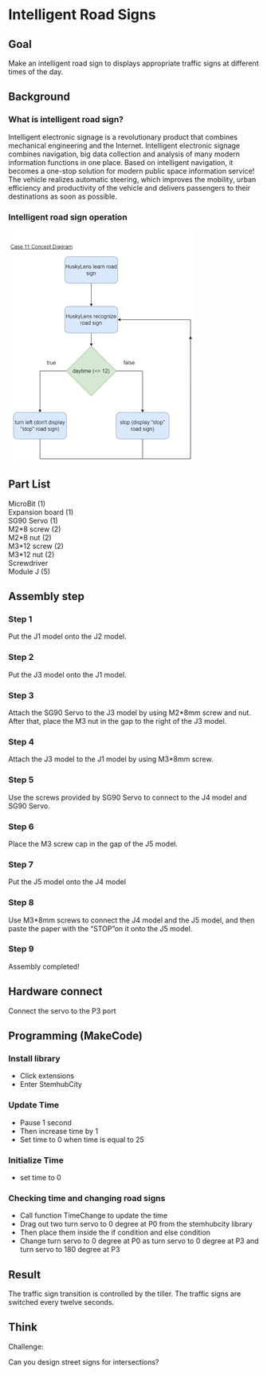 # Intelligent Road Signs

## Goal
<P>
Make an intelligent road sign to displays appropriate traffic signs at different times of the day.
<P>

## Background
### What is intelligent road sign?
<P>
Intelligent electronic signage is a revolutionary product that combines mechanical engineering and the Internet. Intelligent electronic signage combines navigation, big data collection and analysis of many modern information functions in one place. Based on intelligent navigation, it becomes a one-stop solution for modern public space information service! The vehicle realizes automatic steering, which improves the mobility, urban efficiency and productivity of the vehicle and delivers passengers to their destinations as soon as possible.
<P>

### Intelligent road sign operation

![](picture/11/11_1.png)

## Part List
<P>
MicroBit (1)<BR>
Expansion board (1)<BR>
SG90 Servo (1)<BR>
M2*8 screw (2) <BR>
M2*8 nut (2)<BR>
M3*12 screw (2) <BR>
M3*12 nut (2) <BR>
Screwdriver <BR>
Module J (5)<BR>
<P>

## Assembly step

### Step 1 
<P>
Put the J1 model onto the J2 model.
<P>

### Step 2 
<P>
Put the J3 model onto the J1 model.
<P>


### Step 3
<P>
Attach the SG90 Servo to the J3 model by using M2*8mm screw and nut. After that, place the M3 nut in the gap to the right of the J3 model.
<P>

### Step 4
<P>
Attach the J3 model to the J1 model by using M3*8mm screw.
<P>

### Step 5
<P>
Use the screws provided by SG90 Servo to connect to the J4 model and SG90 Servo.
<P>

### Step 6
<P>
Place the M3 screw cap in the gap of the J5 model. 
<P>

### Step 7
<P>
Put the J5 model onto the J4 model
<P>

### Step 8
<P>
Use M3*8mm screws to connect the J4 model and the J5 model, and then paste the paper with the “STOP”on it onto the J5 model.
<P>

### Step 9 
<P>
Assembly completed!
<P>

## Hardware connect
<P>
Connect the servo to the P3 port
<P>

## Programming (MakeCode)
### Install library

+ Click extensions
+ Enter StemhubCity

### Update Time

+ Pause 1 second
+ Then increase time by 1
+ Set time to 0 when time is equal to 25

### Initialize Time

+ set time to 0

### Checking time and changing road signs

+ Call function TimeChange to update the time
+ Drag out two turn servo to 0 degree at P0 from the stemhubcity library
+ Then place them inside the if condition and else condition
+ Change turn servo to 0 degree at P0 as turn servo to 0 degree at P3 and turn servo to 180 degree at P3

## Result
<P>
The traffic sign transition is controlled by the tiller. The traffic signs are switched every twelve seconds.
<P>

## Think 
<P>
Challenge:
<P>
<P>
Can you design street signs for intersections?
<P>
